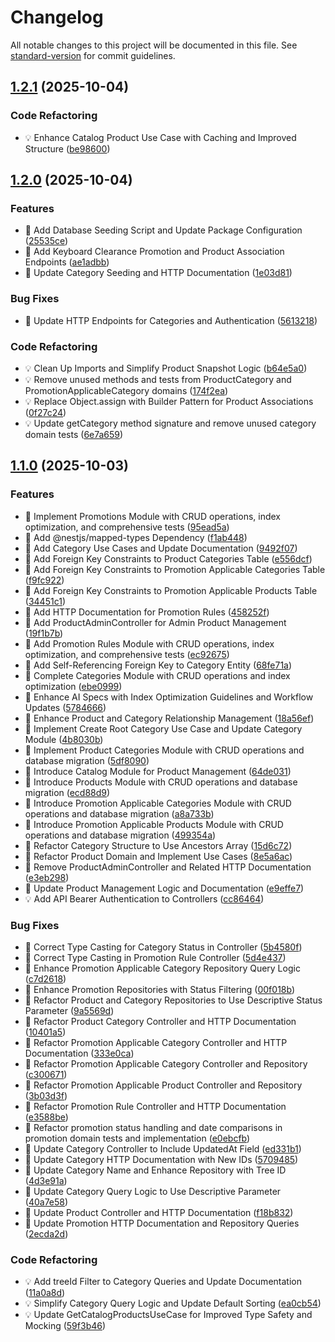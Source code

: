 # Changelog

All notable changes to this project will be documented in this file. See [standard-version](https://github.com/conventional-changelog/standard-version) for commit guidelines.

## [1.2.1](https://github.com/nathakritbc/promi-codelab-api/compare/v1.2.0...v1.2.1) (2025-10-04)

### Code Refactoring

* 💡 Enhance Catalog Product Use Case with Caching and Improved Structure ([be98600](https://github.com/nathakritbc/promi-codelab-api/commit/be98600d2f389236ffe0428c1088d66071442bea))

## [1.2.0](https://github.com/nathakritbc/promi-codelab-api/compare/v1.1.0...v1.2.0) (2025-10-04)

### Features

* 🎸 Add Database Seeding Script and Update Package Configuration ([25535ce](https://github.com/nathakritbc/promi-codelab-api/commit/25535cee9c5b432f0313d4073b3830221d288745))
* 🎸 Add Keyboard Clearance Promotion and Product Association Endpoints ([ae1adbb](https://github.com/nathakritbc/promi-codelab-api/commit/ae1adbbad4d7b552e841c09dca86e44ef7882aab))
* 🎸 Update Category Seeding and HTTP Documentation ([1e03d81](https://github.com/nathakritbc/promi-codelab-api/commit/1e03d8153a7d0f3bc79d51f2ac5523f36a6cd217))

### Bug Fixes

* 🐛 Update HTTP Endpoints for Categories and Authentication ([5613218](https://github.com/nathakritbc/promi-codelab-api/commit/56132187bf715c33f3bd75d636931938a55d5501))

### Code Refactoring

* 💡 Clean Up Imports and Simplify Product Snapshot Logic ([b64e5a0](https://github.com/nathakritbc/promi-codelab-api/commit/b64e5a04485d19b82020455e0dc660d0c1a2d7d6))
* 💡 Remove unused methods and tests from ProductCategory and PromotionApplicableCategory domains ([174f2ea](https://github.com/nathakritbc/promi-codelab-api/commit/174f2ea61d0d5d8ffbd9d4b63c1fd3fc5f4c90fd))
* 💡 Replace Object.assign with Builder Pattern for Product Associations ([0f27c24](https://github.com/nathakritbc/promi-codelab-api/commit/0f27c24b8fa93e67cd4ce81b42b6f6cef267b96d))
* 💡 Update getCategory method signature and remove unused category domain tests ([6e7a659](https://github.com/nathakritbc/promi-codelab-api/commit/6e7a659a0c99dc8a2b7398d72d141e8536980841))

## [1.1.0](https://github.com/nathakritbc/promi-codelab-api/compare/v1.0.0...v1.1.0) (2025-10-03)

### Features

*  🎸 Implement Promotions Module with CRUD operations, index optimization, and comprehensive tests ([95ead5a](https://github.com/nathakritbc/promi-codelab-api/commit/95ead5ab381ea3a192b4eccf6a30ae24822ef54c))
* 🎸 Add @nestjs/mapped-types Dependency ([f1ab448](https://github.com/nathakritbc/promi-codelab-api/commit/f1ab448ef0dcfbec92e4787806afe60632714b1a))
* 🎸 Add Category Use Cases and Update Documentation ([9492f07](https://github.com/nathakritbc/promi-codelab-api/commit/9492f07d13d7afdb7941874d2156b99982882701))
* 🎸 Add Foreign Key Constraints to Product Categories Table ([e556dcf](https://github.com/nathakritbc/promi-codelab-api/commit/e556dcf8851f2878e417213b0ab1643cdfa31918))
* 🎸 Add Foreign Key Constraints to Promotion Applicable Categories Table ([f9fc922](https://github.com/nathakritbc/promi-codelab-api/commit/f9fc922764004ad54a25cbbcc3f7cec578b83484))
* 🎸 Add Foreign Key Constraints to Promotion Applicable Products Table ([34451c1](https://github.com/nathakritbc/promi-codelab-api/commit/34451c1bd1143be46f46bb10c6f0bc8569183099))
* 🎸 Add HTTP Documentation for Promotion Rules ([458252f](https://github.com/nathakritbc/promi-codelab-api/commit/458252f7c3273fa8f9f666235b8f4f5c75a0f0e3))
* 🎸 Add ProductAdminController for Admin Product Management ([19f1b7b](https://github.com/nathakritbc/promi-codelab-api/commit/19f1b7b8b90f0d12ea9b21b44235c999c1a94b7f))
* 🎸 Add Promotion Rules Module with CRUD operations, index optimization, and comprehensive tests ([ec92675](https://github.com/nathakritbc/promi-codelab-api/commit/ec926751860394494d1b033848d4a2a36abd009f))
* 🎸 Add Self-Referencing Foreign Key to Category Entity ([68fe71a](https://github.com/nathakritbc/promi-codelab-api/commit/68fe71a8ae409da21dba4f634364c5c5a3c7c7ff))
* 🎸 Complete Categories Module with CRUD operations and index optimization ([ebe0999](https://github.com/nathakritbc/promi-codelab-api/commit/ebe0999444cc7f7e961bfce72ffcfcbe275a674f))
* 🎸 Enhance AI Specs with Index Optimization Guidelines and Workflow Updates ([5784666](https://github.com/nathakritbc/promi-codelab-api/commit/5784666e935e36ba3daa37bf5e4f378f52675894))
* 🎸 Enhance Product and Category Relationship Management ([18a56ef](https://github.com/nathakritbc/promi-codelab-api/commit/18a56ef2bb83d46d4afd7576de3dca2e7afc6a6b))
* 🎸 Implement Create Root Category Use Case and Update Category Module ([4b8030b](https://github.com/nathakritbc/promi-codelab-api/commit/4b8030bca957927feae491c1ba4da223bc81304b))
* 🎸 Implement Product Categories Module with CRUD operations and database migration ([5df8090](https://github.com/nathakritbc/promi-codelab-api/commit/5df80907f2f331abb720d0b6fbbdb58200093c3e))
* 🎸 Introduce Catalog Module for Product Management ([64de031](https://github.com/nathakritbc/promi-codelab-api/commit/64de031b4302549b126c3282314ec5ea08846aaf))
* 🎸 Introduce Products Module with CRUD operations and database migration ([ecd88d9](https://github.com/nathakritbc/promi-codelab-api/commit/ecd88d9c21d0bdbf5756199079a7aa0df21298d7))
* 🎸 Introduce Promotion Applicable Categories Module with CRUD operations and database migration ([a8a733b](https://github.com/nathakritbc/promi-codelab-api/commit/a8a733b6fdf60f1f8fb8c706158adc6801d41809))
* 🎸 Introduce Promotion Applicable Products Module with CRUD operations and database migration ([499354a](https://github.com/nathakritbc/promi-codelab-api/commit/499354a8fb713a1d4dde73880c3d76ce4287960f))
* 🎸 Refactor Category Structure to Use Ancestors Array ([15d6c72](https://github.com/nathakritbc/promi-codelab-api/commit/15d6c7251527c8462f727d5a6a74a09127925ba2))
* 🎸 Refactor Product Domain and Implement Use Cases ([8e5a6ac](https://github.com/nathakritbc/promi-codelab-api/commit/8e5a6acc64e299c828f6da619a3b80de5d76b9af))
* 🎸 Remove ProductAdminController and Related HTTP Documentation ([e3eb298](https://github.com/nathakritbc/promi-codelab-api/commit/e3eb298a1c727268528805d67294179235dd1974))
* 🎸 Update Product Management Logic and Documentation ([e9effe7](https://github.com/nathakritbc/promi-codelab-api/commit/e9effe7fc4d999435f1927412970fe9356a19c77))
* 💡 Add API Bearer Authentication to Controllers ([cc86464](https://github.com/nathakritbc/promi-codelab-api/commit/cc86464c80aac880216819e2f4d89d955ce9c247))

### Bug Fixes

* 🐛 Correct Type Casting for Category Status in Controller ([5b4580f](https://github.com/nathakritbc/promi-codelab-api/commit/5b4580fe95905e3efbed1ec452b7c9ac9d6ea04f))
* 🐛 Correct Type Casting in Promotion Rule Controller ([5d4e437](https://github.com/nathakritbc/promi-codelab-api/commit/5d4e4375c02dcfa5d1a27829d602d7f3b1c4444c))
* 🐛 Enhance Promotion Applicable Category Repository Query Logic ([c7d2618](https://github.com/nathakritbc/promi-codelab-api/commit/c7d2618acbe7ccc121e4d4d9464a0f2a0dd81395))
* 🐛 Enhance Promotion Repositories with Status Filtering ([00f018b](https://github.com/nathakritbc/promi-codelab-api/commit/00f018b6dfb3772fa1393a9fb90ee5551655b04e))
* 🐛 Refactor Product and Category Repositories to Use Descriptive Status Parameter ([9a5569d](https://github.com/nathakritbc/promi-codelab-api/commit/9a5569dc8a26972332be1512ab8ece05b67990d7))
* 🐛 Refactor Product Category Controller and HTTP Documentation ([10401a5](https://github.com/nathakritbc/promi-codelab-api/commit/10401a521fc433e7072782b589cdc298260e3608))
* 🐛 Refactor Promotion Applicable Category Controller and HTTP Documentation ([333e0ca](https://github.com/nathakritbc/promi-codelab-api/commit/333e0ca141230f4392a63c627b4674a76436c875))
* 🐛 Refactor Promotion Applicable Category Controller and Repository ([c300671](https://github.com/nathakritbc/promi-codelab-api/commit/c3006716b933aa0e7a9dc4fbf6bbf1da13c81f59))
* 🐛 Refactor Promotion Applicable Product Controller and Repository ([3b03d3f](https://github.com/nathakritbc/promi-codelab-api/commit/3b03d3f26689800790ded7e1cac16fa293263739))
* 🐛 Refactor Promotion Rule Controller and HTTP Documentation ([e3588be](https://github.com/nathakritbc/promi-codelab-api/commit/e3588be6f83e37500bdf348a5762dcb38ac2d482))
* 🐛 Refactor promotion status handling and date comparisons in promotion domain tests and implementation ([e0ebcfb](https://github.com/nathakritbc/promi-codelab-api/commit/e0ebcfb8f6bf574648bfc5ea24024dbe0e082a97))
* 🐛 Update Category Controller to Include UpdatedAt Field ([ed331b1](https://github.com/nathakritbc/promi-codelab-api/commit/ed331b1e4c8b11d9fe97ce3addf39f68a6a3ef13))
* 🐛 Update Category HTTP Documentation with New IDs ([5709485](https://github.com/nathakritbc/promi-codelab-api/commit/5709485880c6dd20cdca1c04117eb5e801f2922a))
* 🐛 Update Category Name and Enhance Repository with Tree ID ([4d3e91a](https://github.com/nathakritbc/promi-codelab-api/commit/4d3e91add9579e95fdc2970d0143ecc3e450e3f6))
* 🐛 Update Category Query Logic to Use Descriptive Parameter ([40a7e58](https://github.com/nathakritbc/promi-codelab-api/commit/40a7e581062a6f074759233e5eb16963c2841d63))
* 🐛 Update Product Controller and HTTP Documentation ([f18b832](https://github.com/nathakritbc/promi-codelab-api/commit/f18b8327343737a7986b7e6f6a40209731522b87))
* 🐛 Update Promotion HTTP Documentation and Repository Queries ([2ecda2d](https://github.com/nathakritbc/promi-codelab-api/commit/2ecda2d53719f19806b2d539183044afef64aa3f))

### Code Refactoring

* 💡 Add treeId Filter to Category Queries and Update Documentation ([11a0a8d](https://github.com/nathakritbc/promi-codelab-api/commit/11a0a8d43afd5e71309846c20fba76917055e89e))
* 💡 Simplify Category Query Logic and Update Default Sorting ([ea0cb54](https://github.com/nathakritbc/promi-codelab-api/commit/ea0cb5486fdcc3a18aede36f06ff3d91ec748e81))
* 💡 Update GetCatalogProductsUseCase for Improved Type Safety and Mocking ([59f3b46](https://github.com/nathakritbc/promi-codelab-api/commit/59f3b46a26b8cb3ac13499334c69c1548ea9a866))
